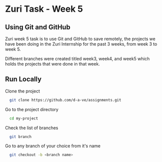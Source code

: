 
# Zuri Task - Week 5
## Using Git and GitHub

Zuri week 5 task is to use Git and GitHub to save remotely, the projects we have
been doing in the Zuri Internship for the past 3 weeks, from week 3 to week 5.

Different branches were created titled week3, week4, and week5
 which holds the projects that were done in that week.


## Run Locally

Clone the project

```bash
  git clone https://github.com/d-a-ve/assignments.git
```

Go to the project directory

```bash
  cd my-project
```

Check the list of branches 

```bash
  git branch
```

Go to any branch of your choice from it's name

```bash
  git checkout -b <branch name>
```

